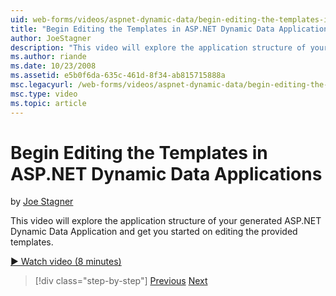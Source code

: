 ```yaml
---
uid: web-forms/videos/aspnet-dynamic-data/begin-editing-the-templates-in-aspnet-dynamic-data-applications
title: "Begin Editing the Templates in ASP.NET Dynamic Data Applications | Microsoft Docs"
author: JoeStagner
description: "This video will explore the application structure of your generated ASP.NET Dynamic Data Application and get you started on editing the provided templates."
ms.author: riande
ms.date: 10/23/2008
ms.assetid: e5b0f6da-635c-461d-8f34-ab815715888a
msc.legacyurl: /web-forms/videos/aspnet-dynamic-data/begin-editing-the-templates-in-aspnet-dynamic-data-applications
msc.type: video
ms.topic: article
---
```

# Begin Editing the Templates in ASP.NET Dynamic Data Applications

by [Joe Stagner](https://github.com/JoeStagner)

This video will explore the application structure of your generated ASP.NET Dynamic Data Application and get you started on editing the provided templates.

[&#9654; Watch video (8 minutes)](https://channel9.msdn.com/Blogs/ASP-NET-Site-Videos/begin-editing-the-templates-in-aspnet-dynamic-data-applications)

> [!div class="step-by-step"]
> [Previous](getting-started-with-dynamic-data.md)
> [Next](begin-modifying-dynamic-data-applications-with-url-routing.md)
